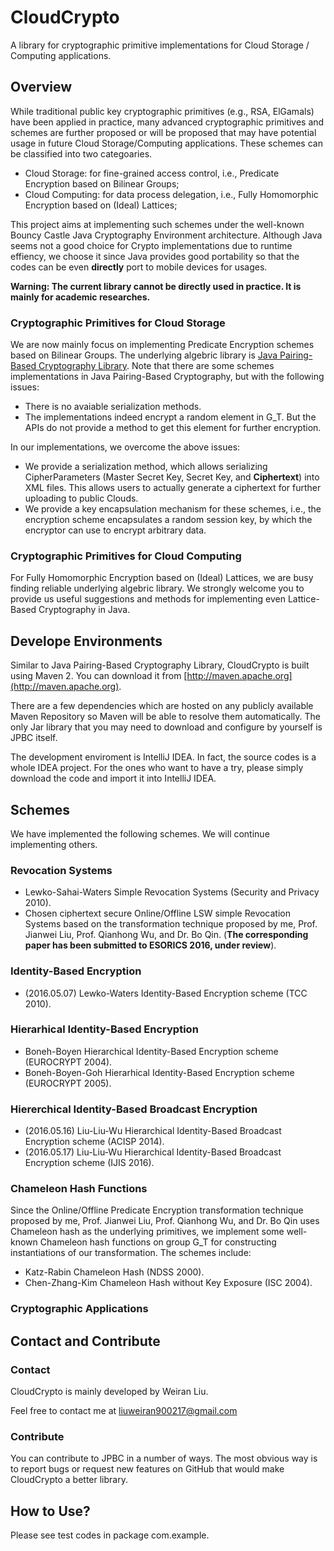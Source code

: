 # CloudCrypto
A library for cryptographic primitive implementations for Cloud Storage / Computing applications.

## Overview

While traditional public key cryptographic primitives (e.g., RSA, ElGamals) have been applied in practice, 
many advanced cryptographic primitives and schemes are further proposed or will be proposed 
that may have potential usage in future Cloud Storage/Computing applications. 
These schemes can be classified into two categoaries.

- Cloud Storage: for fine-grained access control, i.e., Predicate Encryption based on Bilinear Groups;
- Cloud Computing: for data process delegation, i.e., Fully Homomorphic Encryption based on (Ideal) Lattices;

This project aims at implementing such schemes under the well-known Bouncy Castle Java Cryptography Environment architecture. 
Although Java seems not a good choice for Crypto implementations due to runtime effiency, 
we choose it since Java provides good portability so that the codes can be even **directly** port to mobile devices for usages.

**Warning: The current library cannot be directly used in practice. It is mainly for academic researches.**

### Cryptographic Primitives for Cloud Storage

We are now mainly focus on implementing Predicate Encryption schemes based on Bilinear Groups. 
The underlying algebric library is [Java Pairing-Based Cryptography Library](http://gas.dia.unisa.it/projects/jpbc/).
Note that there are some schemes implementations in Java Pairing-Based Cryptography, but with the following issues:

- There is no avaiable serialization methods.
- The implementations indeed encrypt a random element in G_T. 
But the APIs do not provide a method to get this element for further encryption.

In our implementations, we overcome the above issues:

- We provide a serialization method, which allows serializing CipherParameters (Master Secret Key, Secret Key, and **Ciphertext**) into XML files.
This allows users to actually generate a ciphertext for further uploading to public Clouds.
- We provide a key encapsulation mechanism for these schemes, i.e., the encryption scheme encapsulates a random session key,
by which the encryptor can use to encrypt arbitrary data.

### Cryptographic Primitives for Cloud Computing

For Fully Homomorphic Encryption based on (Ideal) Lattices, we are busy finding reliable underlying algebric library. 
We strongly welcome you to provide us useful suggestions and methods for implementing even Lattice-Based Cryptography in Java.

## Develope Environments

Similar to Java Pairing-Based Cryptography Library, 
CloudCrypto is built using Maven 2. You can download it from [http://maven.apache.org](http://maven.apache.org).

There are a few dependencies which are hosted on any publicly available Maven Repository 
so Maven will be able to resolve them automatically.
The only Jar library that you may need to download and configure by yourself is JPBC itself. 

The development enviroment is IntelliJ IDEA. In fact, the source codes is a whole IDEA project.
For the ones who want to have a try, please simply download the code and import it into IntelliJ IDEA.

## Schemes

We have implemented the following schemes. We will continue implementing others.

### Revocation Systems

- Lewko-Sahai-Waters Simple Revocation Systems (Security and Privacy 2010).
- Chosen ciphertext secure Online/Offline LSW simple Revocation Systems 
based on the transformation technique proposed by me, Prof. Jianwei Liu, Prof. Qianhong Wu, and Dr. Bo Qin.
(**The corresponding paper has been submitted to ESORICS 2016, under review**).

### Identity-Based Encryption

- (2016.05.07) Lewko-Waters Identity-Based Encryption scheme (TCC 2010).

### Hierarhical Identity-Based Encryption

- Boneh-Boyen Hierarchical Identity-Based Encryption scheme (EUROCRYPT 2004).
- Boneh-Boyen-Goh Hierarhical Identity-Based Encryption scheme (EUROCRYPT 2005).

### Hiererchical Identity-Based Broadcast Encryption

- (2016.05.16) Liu-Liu-Wu Hierarchical Identity-Based Broadcast Encryption scheme (ACISP 2014).
- (2016.05.17) Liu-Liu-Wu Hierarchical Identity-Based Broadcast Encryption scheme (IJIS 2016).

### Chameleon Hash Functions
Since the Online/Offline Predicate Encryption transformation technique 
proposed by me, Prof. Jianwei Liu, Prof. Qianhong Wu, and Dr. Bo Qin 
uses Chameleon hash as the underlying primitives, we implement some well-known Chameleon hash functions on group G_T 
for constructing instantiations of our transformation. The schemes include:

- Katz-Rabin Chameleon Hash (NDSS 2000).
- Chen-Zhang-Kim Chameleon Hash without Key Exposure (ISC 2004).

### Cryptographic Applications

## Contact and Contribute

### Contact 

CloudCrypto is mainly developed by Weiran Liu.

Feel free to contact me at [liuweiran900217@gmail.com](mailto:liuweiran900217@gmail.com)

### Contribute 

You can contribute to JPBC in a number of ways. 
The most obvious way is to report bugs or request new features on GitHub that would make CloudCrypto a better library.

## How to Use?

Please see test codes in package com.example.
